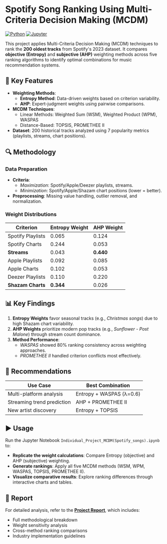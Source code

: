 # Spotify Song Ranking Using Multi-Criteria Decision Making (MCDM)

[![Python](https://img.shields.io/badge/Python-3.8%2B-blue)](https://www.python.org/)
[![Jupyter](https://img.shields.io/badge/Jupyter-Notebook-orange)](https://jupyter.org/)

This project applies Multi-Criteria Decision Making (MCDM) techniques to rank the **200 oldest tracks** from Spotify's 2023 dataset. It compares **objective (Entropy)** and **subjective (AHP)** weighting methods across five ranking algorithms to identify optimal combinations for music recommendation systems.

## 📌 Key Features
- **Weighting Methods**:  
  - **Entropy Method**: Data-driven weights based on criterion variability.  
  - **AHP**: Expert-judgment weights using pairwise comparisons.  
- **MCDM Techniques**:  
  - Linear Methods: Weighted Sum (WSM), Weighted Product (WPM), WASPAS  
  - Distance-Based: TOPSIS, PROMETHEE II  
- **Dataset**: 200 historical tracks analyzed using 7 popularity metrics (playlists, streams, chart positions).

## 🔍 Methodology  
### Data Preparation  
- **Criteria**:  
  - *Maximization*: Spotify/Apple/Deezer playlists, streams.  
  - *Minimization*: Spotify/Apple/Shazam chart positions (lower = better).  
- **Preprocessing**: Missing value handling, outlier removal, and normalization.  

### Weight Distributions  
| Criterion          | Entropy Weight | AHP Weight |  
|---------------------|----------------|------------|  
| Spotify Playlists   | 0.065          | 0.124      |  
| Spotify Charts      | 0.244          | 0.053      |  
| **Streams**         | 0.043          | **0.440**  |  
| Apple Playlists     | 0.092          | 0.085      |  
| Apple Charts        | 0.102          | 0.053      |  
| Deezer Playlists    | 0.110          | 0.220      |  
| **Shazam Charts**   | **0.344**      | 0.026      |  

## 📊 Key Findings  
1. **Entropy Weights** favor seasonal tracks (e.g., *Christmas songs*) due to high Shazam chart variability.  
2. **AHP Weights** prioritize modern pop tracks (e.g., *Sunflower - Post Malone*) through stream count dominance.  
3. **Method Performance**:  
   - *WASPAS* showed 80% ranking consistency across weighting approaches.  
   - *PROMETHEE II* handled criterion conflicts most effectively.  

## 🚀 Recommendations  
| Use Case               | Best Combination          |  
|------------------------|---------------------------|  
| Multi-platform analysis| Entropy + WASPAS (λ=0.6)  |  
| Streaming trend prediction | AHP + PROMETHEE II    |  
| New artist discovery   | Entropy + TOPSIS          |  

## ▶️ Usage  
Run the Jupyter Notebook `Individual_Project_MCDM(Spotify_songs).ipynb` to:  
- **Replicate the weight calculations**: Compare Entropy (objective) and AHP (subjective) weighting.  
- **Generate rankings**: Apply all five MCDM methods (WSM, WPM, WASPAS, TOPSIS, PROMETHEE II).  
- **Visualize comparative results**: Explore ranking differences through interactive charts and tables.  

## 📜 Report  
For detailed analysis, refer to the [**Project Report**](MCDM_Project_Report.pdf), which includes:  
- Full methodological breakdown  
- Weight sensitivity analysis  
- Cross-method ranking comparisons  
- Industry implementation guidelines  
